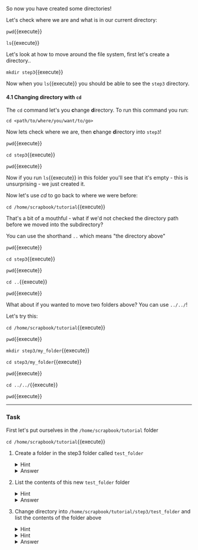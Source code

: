 So now you have created some directories!

Let's check where we are and what is in our current directory:

``pwd``{{execute}}

``ls``{{execute}}

Let's look at how to move around the file system, first let's create a
directory..

`mkdir step3`{{execute}}

Now when you `ls`{{execute}} you should be able to see the `step3` directory.

#### 4.1 Changing directory with `cd`

The `cd` command let's you **c**hange **d**irectory. To run this command you
run:

`cd <path/to/where/you/want/to/go>`

Now lets check where we are, then **c**hange **d**irectory into `step3`!

`pwd`{{execute}}

`cd step3`{{execute}}

`pwd`{{execute}}

Now if you run `ls`{{execute}} in this folder you'll see that it's empty -
this is unsurprising - we just created it.

Now let's use *cd* to go back to where we were before:

`cd /home/scrapbook/tutorial`{{execute}}

That's a bit of a mouthful - what if we'd not checked the directory path
before  we moved into the subdirectory?

You can use the shorthand `..` which means "the directory above"

`pwd`{{execute}}

`cd step3`{{execute}}

`pwd`{{execute}}

`cd ..`{{execute}}

`pwd`{{execute}}

What about if you wanted to move two folders above? You can use `../../`!

Let's try this:

`cd /home/scrapbook/tutorial`{{execute}}

`pwd`{{execute}}

`mkdir step3/my_folder`{{execute}}

`cd step3/my_folder`{{execute}}

`pwd`{{execute}}

`cd ../../`{{execute}}

`pwd`{{execute}}

___
### Task

First let's put ourselves in the `/home/scrapbook/tutorial` folder

`cd /home/scrapbook/tutorial`{{execute}}

1) Create a folder in the step3 folder called `test_folder`
    <details>
        <summary>Hint</summary>
            Remember to **m**a**k**e a **dir**ectory use ``mkdir``.
    </details>
    <details>
        <summary>Answer</summary>
            `mkdir step3/test_folder`{{execute}}
    </details>

2) List the contents of this new `test_folder` folder
    <details>
        <summary>Hint</summary>
            Remember to **l**i**s**t the contents of a directory use ``ls``.
    </details>
    <details>
        <summary>Answer</summary>
            `ls step3/test_folder`{{execute}}
    </details>

3) Change directory into `/home/scrapbook/tutorial/step3/test_folder` and list the 
contents of the folder above
    <details>
        <summary>Hint</summary>
            Remember to **l**i**s**t the contents of a directory use ``ls``.
    </details>
    <details>
        <summary>Hint</summary>
            Remember that `..` can be used as shorthand for "folder above"
    </details>
    <details>
        <summary>Answer</summary>
            `ls ..`{{execute}}
            or
            `ls /home/scrapbook/tutorial/step3`{{execute}}
    </details>